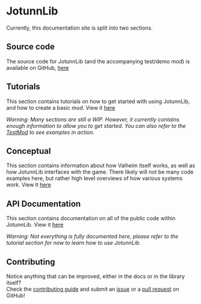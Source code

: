 # JotunnLib
Currently, this documentation site is split into two sections.

## Source code
The source code for JotunnLib (and the accompanying test/demo mod) is available on GitHub, [here](https://github.com/jotunnlib/jotunnlib) 

## Tutorials
This section contains tutorials on how to get started with using JotunnLib, and how to create a basic mod. View it [here](tutorials/intro.md)

_Warning: Many sections are still a WIP. However, it currently contains enough information to allow you to get started. You can also refer to the [TestMod](https://github.com/jotunnlib/jotunnlib/tree/main/TestMod) to see examples in action._

## Conceptual
This section contains information about how Valheim itself works, as well as how JotunnLib interfaces with the game. There likely will not be many code examples here, but rather high level overviews of how various systems work. View it [here](conceptual/intro.md) 

## API Documentation
This section contains documentation on all of the public code within JotunnLib. View it [here](xref:JotunnLib)

_Warning: Not everything is fully documented here, please refer to the tutorial section for now to learn how to use JotunnLib._

## Contributing
Notice anything that can be improved, either in the docs or in the library itself?  
Check the [contributing guide](https://github.com/jotunnlib/jotunnlib/blob/main/CONTRIBUTING.md) and submit an [issue](https://github.com/jotunnlib/jotunnlib/issues) or a [pull request](https://github.com/jotunnlib/jotunnlib/pulls) on GitHub!